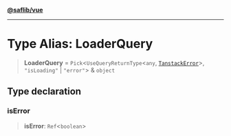 [**@saflib/vue**](../index.md)

---

# Type Alias: LoaderQuery

> **LoaderQuery** = `Pick`\<`UseQueryReturnType`\<`any`, [`TanstackError`](../classes/TanstackError.md)\>, `"isLoading"` \| `"error"`\> & `object`

## Type declaration

### isError

> **isError**: `Ref`\<`boolean`\>
